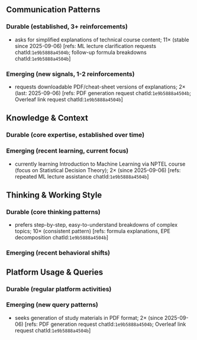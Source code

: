 ## Communication Patterns
### Durable (established, 3+ reinforcements)
- asks for simplified explanations of technical course content; 11× (stable since 2025-09-06) [refs: ML lecture clarification requests chatId:`1e9b5888a4504b`; follow-up formula breakdowns chatId:`1e9b5888a4504b`]

### Emerging (new signals, 1-2 reinforcements)
- requests downloadable PDF/cheat-sheet versions of explanations; 2× (last: 2025-09-06) [refs: PDF generation request chatId:`1e9b5888a4504b`; Overleaf link request chatId:`1e9b5888a4504b`]

## Knowledge & Context
### Durable (core expertise, established over time)

### Emerging (recent learning, current focus)
- currently learning Introduction to Machine Learning via NPTEL course (focus on Statistical Decision Theory); 2× (since 2025-09-06) [refs: repeated ML lecture assistance chatId:`1e9b5888a4504b`]

## Thinking & Working Style
### Durable (core thinking patterns)
- prefers step-by-step, easy-to-understand breakdowns of complex topics; 10× (consistent pattern) [refs: formula explanations, EPE decomposition chatId:`1e9b5888a4504b`]

### Emerging (recent behavioral shifts)

## Platform Usage & Queries
### Durable (regular platform activities)

### Emerging (new query patterns)
- seeks generation of study materials in PDF format; 2× (since 2025-09-06) [refs: PDF generation request chatId:`1e9b5888a4504b`; Overleaf link request chatId:`1e9b5888a4504b`]